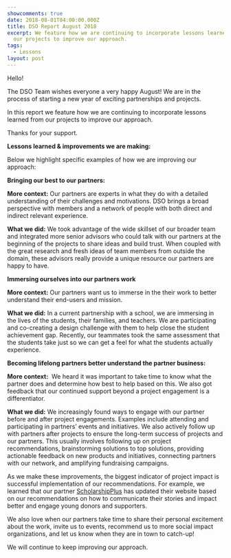 ```yaml
---
showcomments: true
date: 2018-08-01T04:00:00.000Z
title: DSO Report August 2018
excerpt: We feature how we are continuing to incorporate lessons learned from
  our projects to improve our approach.
tags:
  - Lessons
layout: post
---
```

Hello!

The DSO Team wishes everyone a very happy August! We are in the process of starting a new year of exciting partnerships and projects.

In this report we feature how we are continuing to incorporate lessons learned from our projects to improve our approach.

Thanks for your support.

**Lessons learned & improvements we are making:**  

Below we highlight specific examples of how we are improving our approach:

**Bringing our best to our partners:**

**More context:** Our partners are experts in what they do with a detailed understanding of their challenges and motivations. DSO brings a broad perspective with members and a network of people with both direct and indirect relevant experience. 

**What we did:** We took advantage of the wide skillset of our broader team and integrated more senior advisors who could talk with our partners at the beginning of the projects to share ideas and build trust. When coupled with the great research and fresh ideas of team members from outside the domain, these advisors really provide a unique resource our partners are happy to have.

**Immersing ourselves into our partners work**

**More context:** Our partners want us to immerse in the their work to better understand their end-users and mission.

**What we did:** In a current partnership with a school, we are immersing in the lives of the students, their families, and teachers. We are participating and co-creating a design challenge with them to help close the student achievement gap. Recently, our teammates took the same assessment that the students take just so we can get a feel for what the students actually experience.

**Becoming lifelong partners better understand the partner business:**

**More context:**  We heard it was important to take time to know what the partner does and determine how best to help based on this. We also got feedback that our continued support beyond a project engagement is a differentiator.

**What we did:** We increasingly found ways to engage with our partner before and after project engagements. Examples include attending and participating in partners’ events and initiatives. We also actively follow up with partners after projects to ensure the long-term success of projects and our partners. This usually involves following up on project recommendations, brainstorming solutions to top solutions, providing actionable feedback on new products and initiatives, connecting partners with our network, and amplifying fundraising campaigns.

As we make these improvements, the biggest indicator of project impact is successful implementation of our recommendations. For example, we learned that our partner [ScholarshipPlus](https://www.scholarshipplus.org/splus/) has updated their website based on our recommendations on how to communicate their stories and impact better and engage young donors and supporters.

We also love when our partners take time to share their personal excitement about the work, invite us to events, recommend us to more social impact organizations, and let us know when they are in town to catch-up!

We will continue to keep improving our approach.